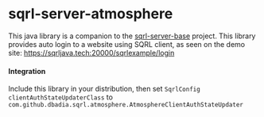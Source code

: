 <!--- http://dillinger.io/ --->

# sqrl-server-atmosphere

This java library is a companion to the  [sqrl-server-base](https://https://github.com/dbadia/sqrl-server-base) project.  This library provides auto login to a website using SQRL client, as seen on the demo site: https://sqrljava.tech:20000/sqrlexample/login

#### Integration
Include this library in your distribution, then set `SqrlConfig clientAuthStateUpdaterClass` to `com.github.dbadia.sqrl.atmosphere.AtmosphereClientAuthStateUpdater`